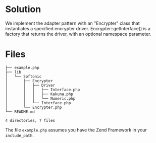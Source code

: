 Solution
========

We implement the adapter pattern with an "Encrypter" class that instantiates
a specified encrypter driver. Encrypter::getInterface() is a factory that 
returns the driver, with an optional namespace parameter.

Files
=====

    ├── example.php
    ├── lib
    │   └── Softonic
    │       ├── Encrypter
    │       │   ├── Driver
    │       │   │   ├── Interface.php
    │       │   │   ├── Kakuna.php
    │       │   │   └── Numeric.php
    │       │   └── Interface.php
    │       └── Encrypter.php
    └── README.md

    4 directories, 7 files

The file `example.php` assumes you have the Zend Framework in your `include_path`.



